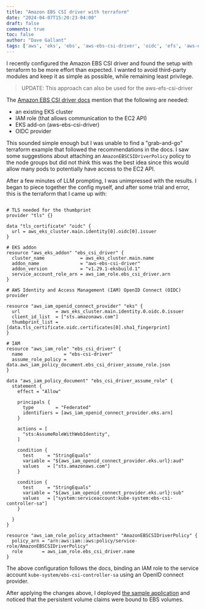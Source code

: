 ```yaml
---
title: "Amazon EBS CSI driver with terraform"
date: "2024-04-07T15:20:23-04:00"
draft: false
comments: true
toc: false
author: "Dave Gallant"
tags: ['aws', 'eks', 'ebs', 'aws-ebs-csi-driver', 'oidc', 'efs', 'aws-efs-csi-driver']
---
```


I recently configured the Amazon EBS CSI driver and found the setup with terraform to be more effort than expected. I wanted to avoid third-party modules and keep it as simple as possible, while remaining least privilege.

> UPDATE: This approach can also be used for the aws-efs-csi-driver

<!--more-->

The [Amazon EBS CSI driver docs](https://docs.aws.amazon.com/eks/latest/userguide/ebs-csi.html) mention that the following are needed:

- an existing EKS cluster
- IAM role (that allows communication to the EC2 API)
- EKS add-on (aws-ebs-csi-driver)
- OIDC provider

This sounded simple enough but I was unable to find a "grab-and-go" terraform example that followed the recommendations in the docs. I saw some suggestions about attaching an `AmazonEBSCSIDriverPolicy` policy to the node groups but did not think this was the best idea since this would allow many pods to potentially have access to the EC2 API.

After a few minutes of LLM prompting, I was unimpressed with the results. I began to piece together the config myself, and after some trial and error, this is the terraform that I came up with:

```hcl

# TLS needed for the thumbprint
provider "tls" {}

data "tls_certificate" "oidc" {
  url = aws_eks_cluster.main.identity[0].oidc[0].issuer
}

# EKS addon
resource "aws_eks_addon" "ebs_csi_driver" {
  cluster_name             = aws_eks_cluster.main.name
  addon_name               = "aws-ebs-csi-driver"
  addon_version            = "v1.29.1-eksbuild.1"
  service_account_role_arn = aws_iam_role.ebs_csi_driver.arn
}

# AWS Identity and Access Management (IAM) OpenID Connect (OIDC) provider

resource "aws_iam_openid_connect_provider" "eks" {
  url             = aws_eks_cluster.main.identity.0.oidc.0.issuer
  client_id_list  = ["sts.amazonaws.com"]
  thumbprint_list = [data.tls_certificate.oidc.certificates[0].sha1_fingerprint]
}

# IAM
resource "aws_iam_role" "ebs_csi_driver" {
  name               = "ebs-csi-driver"
  assume_role_policy = data.aws_iam_policy_document.ebs_csi_driver_assume_role.json
}

data "aws_iam_policy_document" "ebs_csi_driver_assume_role" {
  statement {
    effect = "Allow"

    principals {
      type        = "Federated"
      identifiers = [aws_iam_openid_connect_provider.eks.arn]
    }

    actions = [
      "sts:AssumeRoleWithWebIdentity",
    ]

    condition {
      test     = "StringEquals"
      variable = "${aws_iam_openid_connect_provider.eks.url}:aud"
      values   = ["sts.amazonaws.com"]
    }

    condition {
      test     = "StringEquals"
      variable = "${aws_iam_openid_connect_provider.eks.url}:sub"
      values   = ["system:serviceaccount:kube-system:ebs-csi-controller-sa"]
    }

  }
}

resource "aws_iam_role_policy_attachment" "AmazonEBSCSIDriverPolicy" {
  policy_arn = "arn:aws:iam::aws:policy/service-role/AmazonEBSCSIDriverPolicy"
  role       = aws_iam_role.ebs_csi_driver.name
}
```

The above configuration follows the docs, binding an IAM role to the service account `kube-system/ebs-csi-controller-sa` using an OpenID connect provider.

After applying the changes above, I deployed [the sample application](https://docs.aws.amazon.com/eks/latest/userguide/ebs-sample-app.html) and noticed that the persistent volume claims were bound to EBS volumes.
